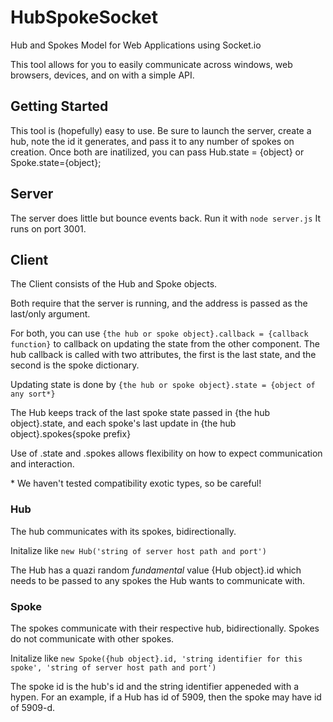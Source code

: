 # HubSpokeSocket
Hub and Spokes Model for Web Applications using Socket.io

This tool allows for you to easily communicate across windows, web browsers, devices, and on with a simple API.

## Getting Started
This tool is (hopefully) easy to use. Be sure to launch the server, create a hub, note the id it generates, and pass it to any number of spokes on creation. Once both are inatilized, you can pass Hub.state = {object} or Spoke.state={object};

## Server
The server does little but bounce events back. Run it with `node server.js`
It runs on port 3001.

## Client
The Client consists of the Hub and Spoke objects.

Both require that the server is running, and the address is passed as the last/only argument.

For both, you can use `{the hub or spoke object}.callback = {callback function}` to callback on updating the state from the other component. The hub callback is called with two attributes, the first is the last state, and the second is the spoke dictionary.

Updating state is done by `{the hub or spoke object}.state = {object of any sort*}`

The Hub keeps track of the last spoke state passed in {the hub object}.state, and each spoke's last update in {the hub object}.spokes{spoke prefix}

Use of .state and .spokes allows flexibility on how to expect communication and interaction.

\* We haven't tested compatibility exotic types, so be careful!

### Hub
The hub communicates with its spokes, bidirectionally.

Initalize like `new Hub('string of server host path and port')`

The Hub has a quazi random *fundamental* value {Hub object}.id which needs to be passed to any spokes the Hub wants to communicate with.
### Spoke
The spokes communicate with their respective hub, bidirectionally. Spokes do not communicate with other spokes.

Initalize like `new Spoke({hub object}.id, 'string identifier for this spoke', 'string of server host path and port')`

The spoke id is the hub's id and the string identifier appeneded with a hypen. For an example, if a Hub has id of 5909, then the spoke may have id of 5909-d.
